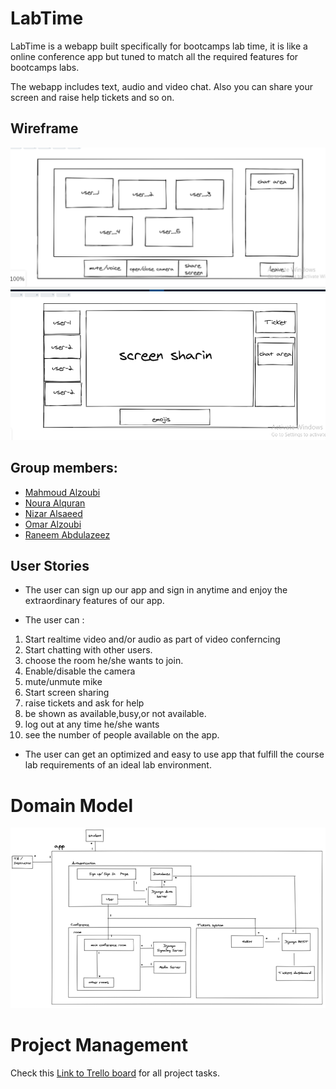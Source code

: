 # LabTime

LabTime is a webapp built specifically for bootcamps lab time, it is like a online conference app but tuned to match all the required features for bootcamps labs. 

The webapp includes text, audio and video chat. Also you can share your screen and raise help tickets and so on.

## Wireframe

<img src="prepWork/assets/frame1.png">
<img src="prepWork/assets/frame2.png">

## Group members:
- [Mahmoud Alzoubi](https://github.com/Mahmoud-alzoubi95)
- [Noura Alquran](https://github.com/Noura-Alquran)
- [Nizar Alsaeed](https://github.com/NizarAlsaeed)
- [Omar Alzoubi](https://github.com/Omar-zoubi)
- [Raneem Abdulazeez](https://github.com/RaneemAbdulazez)

## User Stories
* The user can sign up our app and sign in anytime and enjoy the extraordinary features of our app.
 - The user can : 
 1. Start realtime video and/or audio as part of video conferncing
 2. Start chatting with other users.
 3. choose the room he/she wants to join.
 4. Enable/disable the camera
 5. mute/unmute mike
 6. Start screen sharing 
 7. raise tickets and ask for help
 8. be shown as available,busy,or not available.
 9. log out at any time he/she wants
 10. see the number of people available on the app.

* The user can get an optimized and easy to use app that fulfill the course lab requirements of an ideal lab environment.


# Domain Model
![domain model image](./assets/domain_model.png)

# Project Management

Check this [Link to Trello board](https://trello.com/b/boRm9Sbb) for all project tasks.

